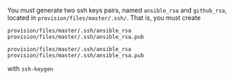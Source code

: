 You must generate two ssh keys pairs, named `ansible_rsa` and `github_rsa`, located in `provision/files/master/.ssh/`. That is, you must create

```
provision/files/master/.ssh/ansible_rsa
provision/files/master/.ssh/ansible_rsa.pub

provision/files/master/.ssh/ansible_rsa
provision/files/master/.ssh/ansible_rsa.pub
```

with `ssh-keygen`
